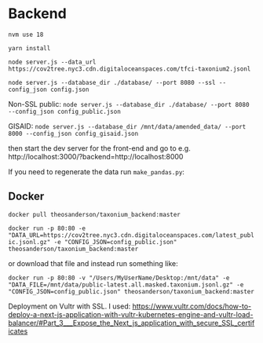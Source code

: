 # Backend

`nvm use 18`

`yarn install`

`node server.js --data_url https://cov2tree.nyc3.cdn.digitaloceanspaces.com/tfci-taxonium2.jsonl`

`node server.js --database_dir ./database/ --port 8080 --ssl --config_json config.json`

Non-SSL public:
`node server.js --database_dir ./database/ --port 8080 --config_json config_public.json`

GISAID:
`node server.js --database_dir /mnt/data/amended_data/ --port 8000 --config_json config_gisaid.json`

then start the dev server for the front-end and go to e.g. http://localhost:3000/?backend=http://localhost:8000

If you need to regenerate the data run `make_pandas.py`:



## Docker

`docker pull theosanderson/taxonium_backend:master`

`docker run -p 80:80 -e "DATA_URL=https://cov2tree.nyc3.cdn.digitaloceanspaces.com/latest_public.jsonl.gz" -e "CONFIG_JSON=config_public.json" theosanderson/taxonium_backend:master`

or download that file and instead run something like:

`docker run -p 80:80 -v "/Users/MyUserName/Desktop:/mnt/data" -e "DATA_FILE=/mnt/data/public-latest.all.masked.taxonium.jsonl.gz" -e "CONFIG_JSON=config_public.json" theosanderson/taxonium_backend:master`

Deployment on Vultr with SSL. I used: https://www.vultr.com/docs/how-to-deploy-a-next-js-application-with-vultr-kubernetes-engine-and-vultr-load-balancer/#Part_3___Expose_the_Next_js_application_with_secure_SSL_certificates
